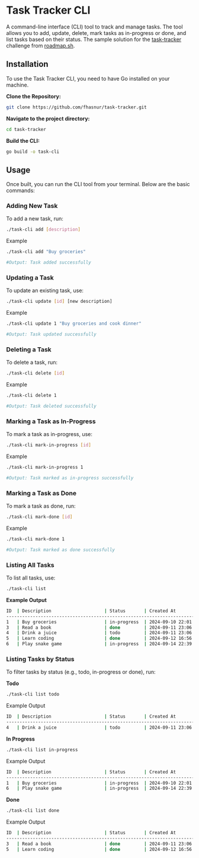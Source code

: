 # Task Tracker CLI

A command-line interface (CLI) tool to track and manage tasks. The tool allows you to add, update, delete, mark tasks as in-progress or done, and list tasks based on their status. The sample solution for the [task-tracker](https://roadmap.sh/projects/task-tracker) challenge from [roadmap.sh](https://roadmap.sh/).

## Installation

To use the Task Tracker CLI, you need to have Go installed on your machine.

**Clone the Repository:**
```bash
git clone https://github.com/fhasnur/task-tracker.git
```

**Navigate to the project directory:**
```bash
cd task-tracker
```

**Build the CLI:**
```bash
go build -o task-cli
```

## Usage

Once built, you can run the CLI tool from your terminal. Below are the basic commands:

### Adding New Task
To add a new task, run:
```bash
./task-cli add [description]
```
Example
```bash
./task-cli add "Buy groceries"

#Output: Task added successfully
```

### Updating a Task
To update an existing task, use:
```bash
./task-cli update [id] [new description]
```
Example
```bash
./task-cli update 1 "Buy groceries and cook dinner"

#Output: Task updated successfully
```

### Deleting a Task
To delete a task, run:
```bash
./task-cli delete [id]
```
Example
```bash
./task-cli delete 1

#Output: Task deleted successfully
```

### Marking a Task as In-Progress
To mark a task as in-progress, use:
```bash
./task-cli mark-in-progress [id]
```
Example
```bash
./task-cli mark-in-progress 1

#Output: Task marked as in-progress successfully
```

### Marking a Task as Done
To mark a task as done, run:
```bash
./task-cli mark-done [id]
```
Example
```bash
./task-cli mark-done 1

#Output: Task marked as done successfully
```

### Listing All Tasks
To list all tasks, use:
```bash
./task-cli list
```
**Example Output**
```bash
ID  | Description                    | Status       | Created At       | Updated At
------------------------------------------------------------------------------------------
1   | Buy groceries                  | in-progress  | 2024-09-10 22:01 | 2024-09-12 16:45
3   | Read a book                    | done         | 2024-09-11 23:06 | 2024-09-11 23:25
4   | Drink a juice                  | todo         | 2024-09-11 23:06 | 2024-09-11 23:06
5   | Learn coding                   | done         | 2024-09-12 16:56 | 2024-09-14 22:43
6   | Play snake game                | in-progress  | 2024-09-14 22:39 | 2024-09-14 22:42
```

### Listing Tasks by Status
To filter tasks by status (e.g., todo, in-progress or done), run:

**Todo**
```bash
./task-cli list todo
```
Example Output
```bash
ID  | Description                    | Status       | Created At       | Updated At
------------------------------------------------------------------------------------------
4   | Drink a juice                  | todo         | 2024-09-11 23:06 | 2024-09-11 23:06
```

**In Progress**
```bash
./task-cli list in-progress
```
Example Output
```bash
ID  | Description                    | Status       | Created At       | Updated At
------------------------------------------------------------------------------------------
1   | Buy groceries                  | in-progress  | 2024-09-10 22:01 | 2024-09-12 16:45
6   | Play snake game                | in-progress  | 2024-09-14 22:39 | 2024-09-14 22:42
```

**Done**
```bash
./task-cli list done
```
Example Output
```bash
ID  | Description                    | Status       | Created At       | Updated At
------------------------------------------------------------------------------------------
3   | Read a book                    | done         | 2024-09-11 23:06 | 2024-09-11 23:25
5   | Learn coding                   | done         | 2024-09-12 16:56 | 2024-09-14 22:43
```